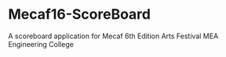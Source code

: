 # Mecaf16-ScoreBoard
A scoreboard application for Mecaf 6th Edition Arts Festival MEA Engineering College
